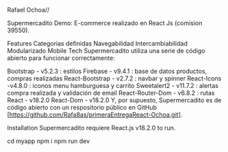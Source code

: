 Rafael Ochoa//


Supermercadito
Demo: 
E-commerce realizado en React Js (comision 39550).

Features
Categorias definidas
Navegabilidad
Intercambiabilidad
Modularizado
Mobile
Tech
Supermercadito utiliza una serie de código abierto para funcionar correctamente:

Bootstrap - v5.2.3 : estilos
Firebase - v9.4.1 : base de datos productos, compras realizadas
React-Bootstrap - v2.7.2 : navbar y spinner
React-Icons -v4.8.0 : iconos menu hamburguesa y carrito
Sweetalert2 - v11.7.2 : alertas compra realizada y validación de email
React-Router-Dom - v6.8.2 : rutas
React - v18.2.0
React-Dom - v18.2.0
Y, por supuesto, Supermercadito es de código abierto con un respositorio público en GitHub [https://github.com/Rafa8as/primeraEntregaReact-Ochoa.git].

Installation
Supermercadito requiere React.js v18.2.0 to run.

cd myapp
npm i
npm run dev
